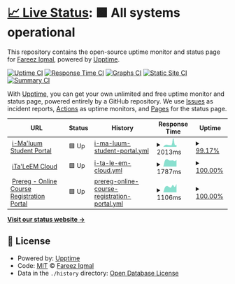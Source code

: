 # [📈 Live Status](https://iqfareez.github.io/iium-services-status): <!--live status--> **🟩 All systems operational**

This repository contains the open-source uptime monitor and status page for [Fareez Iqmal](iqfareez.github.io), powered by [Upptime](https://github.com/upptime/upptime).

[![Uptime CI](https://github.com/iqfareez/iium-services-status/workflows/Uptime%20CI/badge.svg)](https://github.com/iqfareez/iium-services-status/actions?query=workflow%3A%22Uptime+CI%22)
[![Response Time CI](https://github.com/iqfareez/iium-services-status/workflows/Response%20Time%20CI/badge.svg)](https://github.com/iqfareez/iium-services-status/actions?query=workflow%3A%22Response+Time+CI%22)
[![Graphs CI](https://github.com/iqfareez/iium-services-status/workflows/Graphs%20CI/badge.svg)](https://github.com/iqfareez/iium-services-status/actions?query=workflow%3A%22Graphs+CI%22)
[![Static Site CI](https://github.com/iqfareez/iium-services-status/workflows/Static%20Site%20CI/badge.svg)](https://github.com/iqfareez/iium-services-status/actions?query=workflow%3A%22Static+Site+CI%22)
[![Summary CI](https://github.com/iqfareez/iium-services-status/workflows/Summary%20CI/badge.svg)](https://github.com/iqfareez/iium-services-status/actions?query=workflow%3A%22Summary+CI%22)

With [Upptime](https://upptime.js.org), you can get your own unlimited and free uptime monitor and status page, powered entirely by a GitHub repository. We use [Issues](https://github.com/iqfareez/iium-services-status/issues) as incident reports, [Actions](https://github.com/iqfareez/iium-services-status/actions) as uptime monitors, and [Pages](https://iqfareez.github.io/iium-services-status) for the status page.

<!--start: status pages-->
<!-- This summary is generated by Upptime (https://github.com/upptime/upptime) -->
<!-- Do not edit this manually, your changes will be overwritten -->
<!-- prettier-ignore -->
| URL | Status | History | Response Time | Uptime |
| --- | ------ | ------- | ------------- | ------ |
| <img alt="" src="https://icons.duckduckgo.com/ip3/imaluum.iium.edu.my.ico" height="13"> [i-Ma'luum Student Portal](https://imaluum.iium.edu.my) | 🟩 Up | [i-ma-luum-student-portal.yml](https://github.com/iqfareez/iium-services-status/commits/HEAD/history/i-ma-luum-student-portal.yml) | <details><summary><img alt="Response time graph" src="./graphs/i-ma-luum-student-portal/response-time-week.png" height="20"> 2013ms</summary><br><a href="https://iiumstatus.iqfareez.com/history/i-ma-luum-student-portal"><img alt="Response time 1570" src="https://img.shields.io/endpoint?url=https%3A%2F%2Fraw.githubusercontent.com%2Fiqfareez%2Fiium-services-status%2FHEAD%2Fapi%2Fi-ma-luum-student-portal%2Fresponse-time.json"></a><br><a href="https://iiumstatus.iqfareez.com/history/i-ma-luum-student-portal"><img alt="24-hour response time 1481" src="https://img.shields.io/endpoint?url=https%3A%2F%2Fraw.githubusercontent.com%2Fiqfareez%2Fiium-services-status%2FHEAD%2Fapi%2Fi-ma-luum-student-portal%2Fresponse-time-day.json"></a><br><a href="https://iiumstatus.iqfareez.com/history/i-ma-luum-student-portal"><img alt="7-day response time 2013" src="https://img.shields.io/endpoint?url=https%3A%2F%2Fraw.githubusercontent.com%2Fiqfareez%2Fiium-services-status%2FHEAD%2Fapi%2Fi-ma-luum-student-portal%2Fresponse-time-week.json"></a><br><a href="https://iiumstatus.iqfareez.com/history/i-ma-luum-student-portal"><img alt="30-day response time 1774" src="https://img.shields.io/endpoint?url=https%3A%2F%2Fraw.githubusercontent.com%2Fiqfareez%2Fiium-services-status%2FHEAD%2Fapi%2Fi-ma-luum-student-portal%2Fresponse-time-month.json"></a><br><a href="https://iiumstatus.iqfareez.com/history/i-ma-luum-student-portal"><img alt="1-year response time 1522" src="https://img.shields.io/endpoint?url=https%3A%2F%2Fraw.githubusercontent.com%2Fiqfareez%2Fiium-services-status%2FHEAD%2Fapi%2Fi-ma-luum-student-portal%2Fresponse-time-year.json"></a></details> | <details><summary><a href="https://iiumstatus.iqfareez.com/history/i-ma-luum-student-portal">99.17%</a></summary><a href="https://iiumstatus.iqfareez.com/history/i-ma-luum-student-portal"><img alt="All-time uptime 99.75%" src="https://img.shields.io/endpoint?url=https%3A%2F%2Fraw.githubusercontent.com%2Fiqfareez%2Fiium-services-status%2FHEAD%2Fapi%2Fi-ma-luum-student-portal%2Fuptime.json"></a><br><a href="https://iiumstatus.iqfareez.com/history/i-ma-luum-student-portal"><img alt="24-hour uptime 98.23%" src="https://img.shields.io/endpoint?url=https%3A%2F%2Fraw.githubusercontent.com%2Fiqfareez%2Fiium-services-status%2FHEAD%2Fapi%2Fi-ma-luum-student-portal%2Fuptime-day.json"></a><br><a href="https://iiumstatus.iqfareez.com/history/i-ma-luum-student-portal"><img alt="7-day uptime 99.17%" src="https://img.shields.io/endpoint?url=https%3A%2F%2Fraw.githubusercontent.com%2Fiqfareez%2Fiium-services-status%2FHEAD%2Fapi%2Fi-ma-luum-student-portal%2Fuptime-week.json"></a><br><a href="https://iiumstatus.iqfareez.com/history/i-ma-luum-student-portal"><img alt="30-day uptime 99.16%" src="https://img.shields.io/endpoint?url=https%3A%2F%2Fraw.githubusercontent.com%2Fiqfareez%2Fiium-services-status%2FHEAD%2Fapi%2Fi-ma-luum-student-portal%2Fuptime-month.json"></a><br><a href="https://iiumstatus.iqfareez.com/history/i-ma-luum-student-portal"><img alt="1-year uptime 99.72%" src="https://img.shields.io/endpoint?url=https%3A%2F%2Fraw.githubusercontent.com%2Fiqfareez%2Fiium-services-status%2FHEAD%2Fapi%2Fi-ma-luum-student-portal%2Fuptime-year.json"></a></details>
| <img alt="" src="https://icons.duckduckgo.com/ip3/italeemc.iium.edu.my.ico" height="13"> [iTa'LeEM Cloud](https://italeemc.iium.edu.my) | 🟩 Up | [i-ta-le-em-cloud.yml](https://github.com/iqfareez/iium-services-status/commits/HEAD/history/i-ta-le-em-cloud.yml) | <details><summary><img alt="Response time graph" src="./graphs/i-ta-le-em-cloud/response-time-week.png" height="20"> 1787ms</summary><br><a href="https://iiumstatus.iqfareez.com/history/i-ta-le-em-cloud"><img alt="Response time 2174" src="https://img.shields.io/endpoint?url=https%3A%2F%2Fraw.githubusercontent.com%2Fiqfareez%2Fiium-services-status%2FHEAD%2Fapi%2Fi-ta-le-em-cloud%2Fresponse-time.json"></a><br><a href="https://iiumstatus.iqfareez.com/history/i-ta-le-em-cloud"><img alt="24-hour response time 1844" src="https://img.shields.io/endpoint?url=https%3A%2F%2Fraw.githubusercontent.com%2Fiqfareez%2Fiium-services-status%2FHEAD%2Fapi%2Fi-ta-le-em-cloud%2Fresponse-time-day.json"></a><br><a href="https://iiumstatus.iqfareez.com/history/i-ta-le-em-cloud"><img alt="7-day response time 1787" src="https://img.shields.io/endpoint?url=https%3A%2F%2Fraw.githubusercontent.com%2Fiqfareez%2Fiium-services-status%2FHEAD%2Fapi%2Fi-ta-le-em-cloud%2Fresponse-time-week.json"></a><br><a href="https://iiumstatus.iqfareez.com/history/i-ta-le-em-cloud"><img alt="30-day response time 1727" src="https://img.shields.io/endpoint?url=https%3A%2F%2Fraw.githubusercontent.com%2Fiqfareez%2Fiium-services-status%2FHEAD%2Fapi%2Fi-ta-le-em-cloud%2Fresponse-time-month.json"></a><br><a href="https://iiumstatus.iqfareez.com/history/i-ta-le-em-cloud"><img alt="1-year response time 2227" src="https://img.shields.io/endpoint?url=https%3A%2F%2Fraw.githubusercontent.com%2Fiqfareez%2Fiium-services-status%2FHEAD%2Fapi%2Fi-ta-le-em-cloud%2Fresponse-time-year.json"></a></details> | <details><summary><a href="https://iiumstatus.iqfareez.com/history/i-ta-le-em-cloud">100.00%</a></summary><a href="https://iiumstatus.iqfareez.com/history/i-ta-le-em-cloud"><img alt="All-time uptime 99.55%" src="https://img.shields.io/endpoint?url=https%3A%2F%2Fraw.githubusercontent.com%2Fiqfareez%2Fiium-services-status%2FHEAD%2Fapi%2Fi-ta-le-em-cloud%2Fuptime.json"></a><br><a href="https://iiumstatus.iqfareez.com/history/i-ta-le-em-cloud"><img alt="24-hour uptime 100.00%" src="https://img.shields.io/endpoint?url=https%3A%2F%2Fraw.githubusercontent.com%2Fiqfareez%2Fiium-services-status%2FHEAD%2Fapi%2Fi-ta-le-em-cloud%2Fuptime-day.json"></a><br><a href="https://iiumstatus.iqfareez.com/history/i-ta-le-em-cloud"><img alt="7-day uptime 100.00%" src="https://img.shields.io/endpoint?url=https%3A%2F%2Fraw.githubusercontent.com%2Fiqfareez%2Fiium-services-status%2FHEAD%2Fapi%2Fi-ta-le-em-cloud%2Fuptime-week.json"></a><br><a href="https://iiumstatus.iqfareez.com/history/i-ta-le-em-cloud"><img alt="30-day uptime 100.00%" src="https://img.shields.io/endpoint?url=https%3A%2F%2Fraw.githubusercontent.com%2Fiqfareez%2Fiium-services-status%2FHEAD%2Fapi%2Fi-ta-le-em-cloud%2Fuptime-month.json"></a><br><a href="https://iiumstatus.iqfareez.com/history/i-ta-le-em-cloud"><img alt="1-year uptime 99.42%" src="https://img.shields.io/endpoint?url=https%3A%2F%2Fraw.githubusercontent.com%2Fiqfareez%2Fiium-services-status%2FHEAD%2Fapi%2Fi-ta-le-em-cloud%2Fuptime-year.json"></a></details>
| <img alt="" src="https://icons.duckduckgo.com/ip3/prereg1.iium.edu.my.ico" height="13"> [Prereg - Online Course Registration Portal](https://prereg1.iium.edu.my) | 🟩 Up | [prereg-online-course-registration-portal.yml](https://github.com/iqfareez/iium-services-status/commits/HEAD/history/prereg-online-course-registration-portal.yml) | <details><summary><img alt="Response time graph" src="./graphs/prereg-online-course-registration-portal/response-time-week.png" height="20"> 1106ms</summary><br><a href="https://iiumstatus.iqfareez.com/history/prereg-online-course-registration-portal"><img alt="Response time 1262" src="https://img.shields.io/endpoint?url=https%3A%2F%2Fraw.githubusercontent.com%2Fiqfareez%2Fiium-services-status%2FHEAD%2Fapi%2Fprereg-online-course-registration-portal%2Fresponse-time.json"></a><br><a href="https://iiumstatus.iqfareez.com/history/prereg-online-course-registration-portal"><img alt="24-hour response time 1500" src="https://img.shields.io/endpoint?url=https%3A%2F%2Fraw.githubusercontent.com%2Fiqfareez%2Fiium-services-status%2FHEAD%2Fapi%2Fprereg-online-course-registration-portal%2Fresponse-time-day.json"></a><br><a href="https://iiumstatus.iqfareez.com/history/prereg-online-course-registration-portal"><img alt="7-day response time 1106" src="https://img.shields.io/endpoint?url=https%3A%2F%2Fraw.githubusercontent.com%2Fiqfareez%2Fiium-services-status%2FHEAD%2Fapi%2Fprereg-online-course-registration-portal%2Fresponse-time-week.json"></a><br><a href="https://iiumstatus.iqfareez.com/history/prereg-online-course-registration-portal"><img alt="30-day response time 1283" src="https://img.shields.io/endpoint?url=https%3A%2F%2Fraw.githubusercontent.com%2Fiqfareez%2Fiium-services-status%2FHEAD%2Fapi%2Fprereg-online-course-registration-portal%2Fresponse-time-month.json"></a><br><a href="https://iiumstatus.iqfareez.com/history/prereg-online-course-registration-portal"><img alt="1-year response time 1222" src="https://img.shields.io/endpoint?url=https%3A%2F%2Fraw.githubusercontent.com%2Fiqfareez%2Fiium-services-status%2FHEAD%2Fapi%2Fprereg-online-course-registration-portal%2Fresponse-time-year.json"></a></details> | <details><summary><a href="https://iiumstatus.iqfareez.com/history/prereg-online-course-registration-portal">100.00%</a></summary><a href="https://iiumstatus.iqfareez.com/history/prereg-online-course-registration-portal"><img alt="All-time uptime 99.44%" src="https://img.shields.io/endpoint?url=https%3A%2F%2Fraw.githubusercontent.com%2Fiqfareez%2Fiium-services-status%2FHEAD%2Fapi%2Fprereg-online-course-registration-portal%2Fuptime.json"></a><br><a href="https://iiumstatus.iqfareez.com/history/prereg-online-course-registration-portal"><img alt="24-hour uptime 100.00%" src="https://img.shields.io/endpoint?url=https%3A%2F%2Fraw.githubusercontent.com%2Fiqfareez%2Fiium-services-status%2FHEAD%2Fapi%2Fprereg-online-course-registration-portal%2Fuptime-day.json"></a><br><a href="https://iiumstatus.iqfareez.com/history/prereg-online-course-registration-portal"><img alt="7-day uptime 100.00%" src="https://img.shields.io/endpoint?url=https%3A%2F%2Fraw.githubusercontent.com%2Fiqfareez%2Fiium-services-status%2FHEAD%2Fapi%2Fprereg-online-course-registration-portal%2Fuptime-week.json"></a><br><a href="https://iiumstatus.iqfareez.com/history/prereg-online-course-registration-portal"><img alt="30-day uptime 99.41%" src="https://img.shields.io/endpoint?url=https%3A%2F%2Fraw.githubusercontent.com%2Fiqfareez%2Fiium-services-status%2FHEAD%2Fapi%2Fprereg-online-course-registration-portal%2Fuptime-month.json"></a><br><a href="https://iiumstatus.iqfareez.com/history/prereg-online-course-registration-portal"><img alt="1-year uptime 99.28%" src="https://img.shields.io/endpoint?url=https%3A%2F%2Fraw.githubusercontent.com%2Fiqfareez%2Fiium-services-status%2FHEAD%2Fapi%2Fprereg-online-course-registration-portal%2Fuptime-year.json"></a></details>

<!--end: status pages-->

[**Visit our status website →**](https://iqfareez.github.io/iium-services-status)

## 📄 License

- Powered by: [Upptime](https://github.com/upptime/upptime)
- Code: [MIT](./LICENSE) © [Fareez Iqmal](iqfareez.github.io)
- Data in the `./history` directory: [Open Database License](https://opendatacommons.org/licenses/odbl/1-0/)
